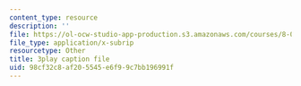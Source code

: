 ```yaml
---
content_type: resource
description: ''
file: https://ol-ocw-studio-app-production.s3.amazonaws.com/courses/8-01sc-classical-mechanics-fall-2016/98cf32c8af205545e6f99c7bb196991f_NiCMMn12CIs.srt
file_type: application/x-subrip
resourcetype: Other
title: 3play caption file
uid: 98cf32c8-af20-5545-e6f9-9c7bb196991f
---
```

